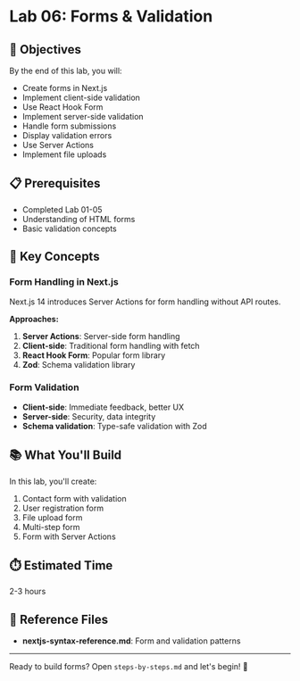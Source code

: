 # Lab 06: Forms & Validation

## 🎯 Objectives

By the end of this lab, you will:
- Create forms in Next.js
- Implement client-side validation
- Use React Hook Form
- Implement server-side validation
- Handle form submissions
- Display validation errors
- Use Server Actions
- Implement file uploads

## 📋 Prerequisites

- Completed Lab 01-05
- Understanding of HTML forms
- Basic validation concepts

## 🔑 Key Concepts

### Form Handling in Next.js

Next.js 14 introduces Server Actions for form handling without API routes.

**Approaches:**
1. **Server Actions**: Server-side form handling
2. **Client-side**: Traditional form handling with fetch
3. **React Hook Form**: Popular form library
4. **Zod**: Schema validation library

### Form Validation

- **Client-side**: Immediate feedback, better UX
- **Server-side**: Security, data integrity
- **Schema validation**: Type-safe validation with Zod

## 📚 What You'll Build

In this lab, you'll create:
1. Contact form with validation
2. User registration form
3. File upload form
4. Multi-step form
5. Form with Server Actions

## ⏱️ Estimated Time

2-3 hours

## 📖 Reference Files

- **nextjs-syntax-reference.md**: Form and validation patterns

---

Ready to build forms? Open `steps-by-steps.md` and let's begin! 🚀
